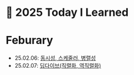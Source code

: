 # 📝 2025 Today I Learned

# Feburary

- 25.02.06: [동시성, 스케줄러, 병렬성](https://github.com/100-hours-a-week/shai-til/blob/main/Feb/2025_02_06.md)
- 25.02.07: [딥다이브(직렬화, 역직렬화)](https://github.com/100-hours-a-week/shai-til/blob/main/Feb/2025_02_07.md)
